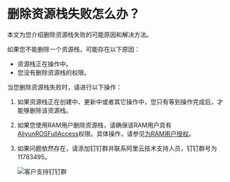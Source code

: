 # 删除资源栈失败怎么办？

本文为您介绍删除资源栈失败的可能原因和解决方法。

如果您不能删除一个资源栈，可能存在以下原因：

-   资源栈正在操作中。
-   您没有删除资源栈的权限。

当您删除资源栈失败时，请进行以下操作：

1.  如果资源栈正在创建中、更新中或者其它操作中，您只有等到操作完成后，才能够删除该资源栈。
2.  如果您使用RAM用户删除资源栈，请确保该RAM用户具有[AliyunROSFullAccess](https://ram.console.aliyun.com/policies/AliyunROSFullAccess/System/content)权限。具体操作，请参见[为RAM用户授权](/cn.zh-CN/用户管理/授权管理/为RAM用户授权.md)。
3.  如果问题依然存在，请添加钉钉群并联系阿里云技术支持人员，钉钉群号为11783495。

    ![客户支持钉钉群](https://static-aliyun-doc.oss-accelerate.aliyuncs.com/assets/img/zh-CN/2864389061/p209388.png)


